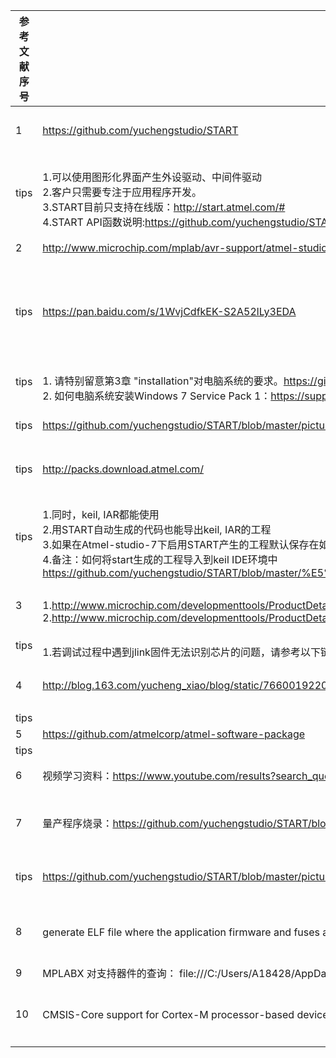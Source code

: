  | 参考文献序号 |链接 | 说明 |
 | --- | ----- | ----- | 
 | 1 | https://github.com/yuchengstudio/START | 代码自动生成工具介绍 | 
 | tips | <br/>1.可以使用图形化界面产生外设驱动、中间件驱动 <br/>2.客户只需要专注于应用程序开发。<br/>3.START目前只支持在线版：http://start.atmel.com/# <br/>4.START API函数说明:https://github.com/yuchengstudio/START/blob/master/picture_reference/ASF4%20API%20Reference%20Manual.pdf| | 
 | 2 | http://www.microchip.com/mplab/avr-support/atmel-studio-7 | MCHP 官方IDE |
 | tips |  https://pan.baidu.com/s/1WvjCdfkEK-S2A52lLy3EDA | 如果官网链接失败，可使用百度云盘地址下载 |
 | tips |<br/>1. 请特别留意第3章 "installation"对电脑系统的要求。https://github.com/yuchengstudio/START/blob/master/picture_reference/as-installer-7.0.1931-readme.pdf 。<br/>2.  如何电脑系统安装Windows 7 Service Pack 1：https://support.microsoft.com/en-us/help/15090/windows-7-install-service-pack-1-sp1| 安装注意事项 |
| tips | https://github.com/yuchengstudio/START/blob/master/picture_reference/Atmel-Studio-7-User-Guide.pdf | studio user guider |
| tips | http://packs.download.atmel.com/ | device pack 独立下载链接 |
 | tips | <br/>1.同时，keil, IAR都能使用  <br/>2.用START自动生成的代码也能导出keil, IAR的工程 <br/>3.如果在Atmel-studio-7下启用START产生的工程默认保存在如下地址 C:\Users\A18428\Documents\Atmel Studio\7.0 <br/>4.备注：如何将start生成的工程导入到keil IDE环境中 https://github.com/yuchengstudio/START/blob/master/%E5%A6%82%E4%BD%95%E4%BD%BF%E7%94%A8keil%20IDE%E7%8E%AF%E5%A2%83/%E5%A6%82%E4%BD%95%E5%B0%86start%E7%94%9F%E4%BA%A7%E7%9A%84%E5%B7%A5%E7%A8%8B%E5%AF%BC%E5%85%A5%E5%88%B0keil%20IDE%E7%8E%AF%E5%A2%83.md| | 
 | 3 | <br/>1.http://www.microchip.com/developmenttools/ProductDetails/PartNo/AT91SAM-ICE <br/>2.http://www.microchip.com/developmenttools/ProductDetails/PartNo/ATATMEL-ICE#additional-summary| MCHP 官方调试工具 | 
 | tips | <br/>1.若调试过程中遇到jlink固件无法识别芯片的问题，请参考以下链接：https://github.com/yuchengstudio/START/blob/master/SAM-ICE_debug_userguider.md| | 
 | 4 | http://blog.163.com/yucheng_xiao/blog/static/76600192201410435517757 | JTAG 转 SWD硬件连接说明 | 
 | tips |   | | 
 | 5 | https://github.com/atmelcorp/atmel-software-package| soft pack | 
 | tips |   | |  
 | 6 | 视频学习资料：https://www.youtube.com/results?search_query=atmel+start+sensors| 视频学习资料 | 
 | 7 | 量产程序烧录：https://github.com/yuchengstudio/START/blob/master/picture_reference/Using%20Atmel-ICE%20for%20AVR%C2%AE%20Programming%20In%20Mass.pdf|使用 atprogram 工具烧录程序|
 | tips |  https://github.com/yuchengstudio/START/blob/master/picture_reference/00002466A_source.zip|使用上位机调用atprogram|
 | 8 | generate ELF file where the application firmware and fuses are included for SAM D/L/C devices：https://github.com/yuchengstudio/START/blob/master/picture_reference/SAM_D_L_C_ELF_File_Genearation_with_Fuse_bits.pdf|将应用代码与fuses合二为一到ELF文件|
 | 9 |MPLABX 对支持器件的查询：  file:///C:/Users/A18428/AppData/Local/Temp/Temp1_mplabx-ide-v5.20-release-notes-00.zip/Device%20Support.htm ||
 | 10 |CMSIS-Core support for Cortex-M processor-based devices：  https://www.keil.com/pack/doc/CMSIS/Core/html/index.html |CMSIS 支持cortex-M的函数库|
 
 
 
 






